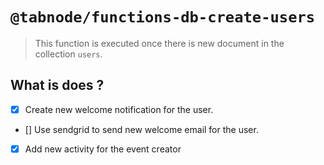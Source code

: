 # `@tabnode/functions-db-create-users`

> This function is executed once there is new document in the collection `users`.

## What is does ?

- [x] Create new welcome notification for the user.
- [] Use sendgrid to send new welcome email for the user.
- [x] Add new activity for the event creator
